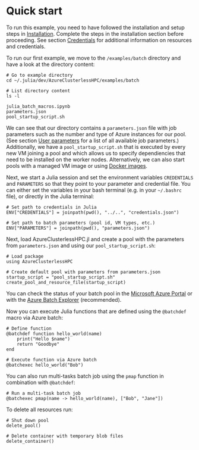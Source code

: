 # Quick start

To run this example, you need to have followed the installation and setup steps in [Installation](https://microsoft.github.io/AzureClusterlessHPC.jl/installation/). Complete the steps in the installation section before proceeding. See section [Credentials](https://microsoft.github.io/AzureClusterlessHPC.jl/credentials/) for additional information on resources and credentials.

To run our first example, we move to the `/examples/batch` directory and have a look at the directory content:

```
# Go to example directory
cd ~/.julia/dev/AzureClusterlessHPC/examples/batch

# List directory content
ls -l

julia_batch_macros.ipynb
parameters.json
pool_startup_script.sh
```

We can see that our directory contains a `parameters.json` file with job parameters such as the number and type of Azure instances for our pool. (See section [User parameters](https://microsoft.github.io/AzureClusterlessHPC.jl/credentials/#user-parameters) for a list of all available job parameters.) Additionally, we have a `pool_startup_script.sh` that is executed by every new VM joining a pool and which allows us to specify dependiencies that need to be installed on the worker nodes. Alternatively, we can also start pools with a managed VM image or using [Docker images](https://github.com/microsoft/AzureClusterlessHPC.jl/blob/main/examples/container/julia_batch_docker.ipynb).


Next, we start a Julia session and set the environment variables `CREDENTIALS` and `PARAMETERS` so that they point to your parameter and credential file. You can either set the variables in your bash terminal (e.g. in your `~/.bashrc` file), or directly in the Julia terminal:

```
# Set path to credentials in Julia
ENV["CREDENTIALS"] = joinpath(pwd(), "../..", "credentials.json")

# Set path to batch parameters (pool id, VM types, etc.)
ENV["PARAMETERS"] = joinpath(pwd(), "parameters.json")
```

Next, load AzureClusterlessHPC.jl and create a pool with the parameters from `parameters.json` and using our `pool_startup_script.sh`:

```
# Load package
using AzureClusterlessHPC

# Create default pool with parameters from parameters.json
startup_script = "pool_startup_script.sh"
create_pool_and_resource_file(startup_script)
```

You can check the status of your batch pool in the [Microsoft Azure Portal](https://azure.microsoft.com/en-us/features/azure-portal/) or with the [Azure Batch Explorer](https://azure.github.io/BatchExplorer/) (recommended). 

Now you can execute Julia functions that are defined using the `@batchdef` macro via Azure batch:

```
# Define function
@batchdef function hello_world(name)
    print("Hello $name")
    return "Goodbye"
end

# Execute function via Azure batch
@batchexec hello_world("Bob")
```

You can also run multi-tasks batch job using the `pmap` function in combination with `@batchdef`:

```
# Run a multi-task batch job
@batchexec pmap(name -> hello_world(name), ["Bob", "Jane"])
```

To delete all resources run:

```
# Shut down pool
delete_pool()

# Delete container with temporary blob files
delete_container()
```